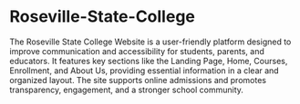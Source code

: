 # Roseville-State-College

The Roseville State College Website is a user-friendly platform designed to improve communication and accessibility for students, parents, and educators. It features key sections like the Landing Page, Home, Courses, Enrollment, and About Us, providing essential information in a clear and organized layout. The site supports online admissions and promotes transparency, engagement, and a stronger school community.
